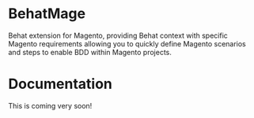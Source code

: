 # BehatMage

Behat extension for Magento, providing Behat context with specific Magento requirements allowing you to quickly define Magento scenarios and steps to enable BDD within Magento projects.


# Documentation

This is coming very soon!

